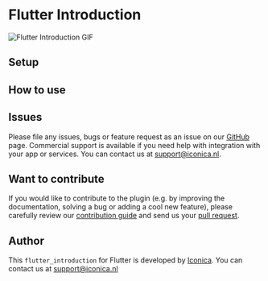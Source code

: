 # Flutter Introduction

![Flutter Introduction GIF](example.gif)

## Setup


## How to use


## Issues

Please file any issues, bugs or feature request as an issue on our [GitHub](https://github.com/Iconica-Development/flutter_introduction/pulls) page. Commercial support is available if you need help with integration with your app or services. You can contact us at [support@iconica.nl](mailto:support@iconica.nl).

## Want to contribute

If you would like to contribute to the plugin (e.g. by improving the documentation, solving a bug or adding a cool new feature), please carefully review our [contribution guide](../CONTRIBUTING.md) and send us your [pull request](https://github.com/Iconica-Development/flutter_introduction/pulls).

## Author

This `flutter_introduction` for Flutter is developed by [Iconica](https://iconica.nl). You can contact us at <support@iconica.nl>